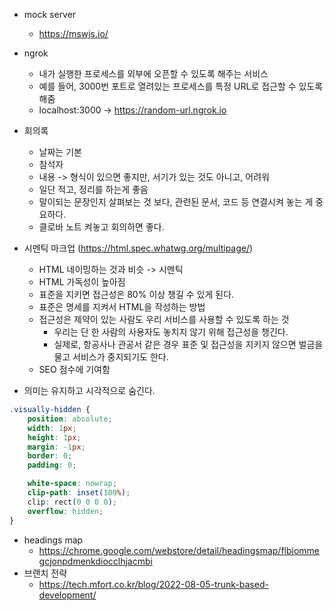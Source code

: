 - mock server
  - https://mswjs.io/
- ngrok

  - 내가 실행한 프로세스를 외부에 오픈할 수 있도록 해주는 서비스
  - 예를 들어, 3000번 포트로 열려있는 프로세스를 특정 URL로 접근할 수 있도록 해줌
  - localhost:3000 -> https://random-url.ngrok.io

- 회의록

  - 날짜는 기본
  - 참석자
  - 내용 -> 형식이 있으면 좋지만, 서기가 있는 것도 아니고, 어려워
  - 일단 적고, 정리를 하는게 좋음
  - 말이되는 문장인지 살펴보는 것 보다, 관련된 문서, 코드 등 연결시켜 놓는 게 중요하다.
  - 클로바 노트 켜놓고 회의하면 좋다.

- 시멘틱 마크업 (https://html.spec.whatwg.org/multipage/)

  - HTML 네이밍하는 것과 비슷 -> 시멘틱
  - HTML 가독성이 높아짐
  - 표준을 지키면 접근성은 80% 이상 챙길 수 있게 된다.
  - 표준은 명세를 지켜서 HTML을 작성하는 방법
  - 접근성은 제약이 있는 사람도 우리 서비스를 사용할 수 있도록 하는 것
    - 우리는 단 한 사람의 사용자도 놓치지 않기 위해 접근성을 챙긴다.
    - 실제로, 항공사나 관공서 같은 경우 표준 및 접근성을 지키지 않으면 벌금을 물고 서비스가 중지되기도 한다.
  - SEO 점수에 기여함

- 의미는 유지하고 시각적으로 숨긴다.

```css
.visually-hidden {
	position: absolute;
	width: 1px;
	height: 1px;
	margin: -1px;
	border: 0;
	padding: 0;

	white-space: nowrap;
	clip-path: inset(100%);
	clip: rect(0 0 0 0);
	overflow: hidden;
}
```

- headings map
  - https://chrome.google.com/webstore/detail/headingsmap/flbjommegcjonpdmenkdiocclhjacmbi
- 브랜치 전략
  - https://tech.mfort.co.kr/blog/2022-08-05-trunk-based-development/
